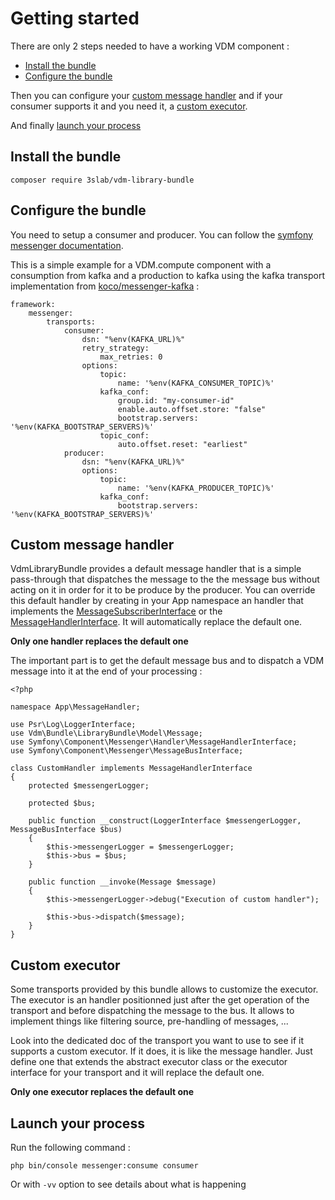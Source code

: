 # Getting started

There are only 2 steps needed to have a working VDM component :

* [Install the bundle](#install-the-bundle)
* [Configure the bundle](#configure-the-bundle)

Then you can configure your [custom message handler](#custom-message-handler) and if your consumer supports it and 
you need it, a [custom executor](#custom-executor).

And finally [launch your process](#launch-your-process)

## Install the bundle

```
composer require 3slab/vdm-library-bundle
```

## Configure the bundle

You need to setup a consumer and producer. You can follow the 
[symfony messenger documentation](https://symfony.com/doc/current/messenger.html).

This is a simple example for a VDM.compute component with a consumption from kafka and a production to kafka using the 
kafka transport implementation from [koco/messenger-kafka](https://github.com/KonstantinCodes/messenger-kafka) :

```
framework:
    messenger:
        transports:
            consumer:
                dsn: "%env(KAFKA_URL)%"
                retry_strategy:
                    max_retries: 0
                options:
                    topic:
                        name: '%env(KAFKA_CONSUMER_TOPIC)%'
                    kafka_conf:
                        group.id: "my-consumer-id"
                        enable.auto.offset.store: "false"
                        bootstrap.servers: '%env(KAFKA_BOOTSTRAP_SERVERS)%'
                    topic_conf:
                        auto.offset.reset: "earliest"
            producer:
                dsn: "%env(KAFKA_URL)%"
                options:
                    topic:
                        name: '%env(KAFKA_PRODUCER_TOPIC)%'
                    kafka_conf:
                        bootstrap.servers: '%env(KAFKA_BOOTSTRAP_SERVERS)%'
```

## Custom message handler

VdmLibraryBundle provides a default message handler that is a simple pass-through that dispatches the message to the 
the message bus without acting on it in order for it to be produce by the producer. You can override this default 
handler by creating in your App namespace an handler that implements the 
[MessageSubscriberInterface](https://github.com/symfony/messenger/blob/master/Handler/MessageSubscriberInterface.php) or
the [MessageHandlerInterface](https://github.com/symfony/messenger/blob/master/Handler/MessageHandlerInterface.php). It
will automatically replace the default one.

**Only one handler replaces the default one**

The important part is to get the default message bus and to dispatch a VDM message into it at the end of your 
processing :

```
<?php

namespace App\MessageHandler;

use Psr\Log\LoggerInterface;
use Vdm\Bundle\LibraryBundle\Model\Message;
use Symfony\Component\Messenger\Handler\MessageHandlerInterface;
use Symfony\Component\Messenger\MessageBusInterface;

class CustomHandler implements MessageHandlerInterface
{
    protected $messengerLogger;

    protected $bus;

    public function __construct(LoggerInterface $messengerLogger, MessageBusInterface $bus)
    {
        $this->messengerLogger = $messengerLogger;
        $this->bus = $bus;
    }

    public function __invoke(Message $message)
    {
        $this->messengerLogger->debug("Execution of custom handler");

        $this->bus->dispatch($message);
    }
}

```

## Custom executor

Some transports provided by this bundle allows to customize the executor. The executor is an handler positionned just
after the get operation of the transport and before dispatching the message to the bus. It allows to implement things 
like filtering source, pre-handling of messages, ...

Look into the dedicated doc of the transport you want to use to see if it supports a custom executor. If it does, it
is like the message handler. Just define one that extends the abstract executor class or the executor interface 
for your transport and it will replace the default one.

**Only one executor replaces the default one**

## Launch your process

Run the following command :

```
php bin/console messenger:consume consumer
```

Or with `-vv` option to see details about what is happening

